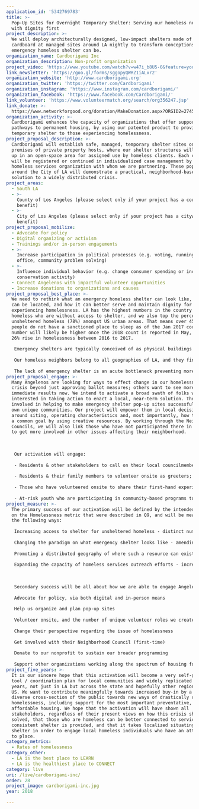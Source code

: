 ```yaml
---
application_id: '5342769783'
title: >-
  Pop-Up Sites for Overnight Temporary Shelter: Serving our homeless neighbors
  with dignity first
project_description: >-
  We will deploy architecturally designed, low-impact shelters made of treated
  cardboard at managed sites around LA nightly to transform conceptions of what
  emergency homeless shelter can be.
organization_name: Cardborigami Inc
organization_description: Non-profit organization
project_video: 'https://www.youtube.com/watch?v=w47i_b8U5-0&feature=youtu.be'
link_newsletter: 'https://goo.gl/forms/sggopyQWRZ1iALxr2'
organization_website: 'http://www.cardborigami.org'
organization_twitter: 'https://twitter.com/Cardborigami'
organization_instagram: 'https://www.instagram.com/cardborigami/'
organization_facebook: 'https://www.facebook.com/Cardborigami/'
link_volunteer: 'https://www.volunteermatch.org/search/org356247.jsp'
link_donate: >-
  https://www.networkforgood.org/donation/MakeDonation.aspx?ORGID2=274595299&vlrStratCode=0%2fpkJT3z6iyu5unnFJnwk2HH1cBRncsVez76VtujapWXgJekb98%2fc0DhcUobzPOn
organization_activity: >-
  Cardborigami enhances the capacity of organizations that offer supportive
  pathways to permanent housing, by using our patented product to provide
  temporary shelter to those experiencing homelessness.
project_proposal_description: >-
  Cardborigami will establish safe, managed, temporary shelter sites on secured
  premises of private property hosts, where our shelter structures will be set
  up in an open-space area for assigned use by homeless clients. Each client
  will be registered or continued in individualized case management by the local
  homeless services organization with whom we are partnering. These pop-ups
  around the City of LA will demonstrate a practical, neighborhood-based
  solution to a widely distributed crisis.
project_areas:
  - South LA
  - >-
    County of Los Angeles (please select only if your project has a countywide
    benefit)
  - >-
    City of Los Angeles (please select only if your project has a citywide
    benefit)
project_proposal_mobilize:
  - Advocate for policy
  - Digital organizing or activism
  - Trainings and/or in-person engagements
  - >-
    Increase participation in political processes (e.g. voting, running for
    office, community problem solving)
  - >-
    Influence individual behavior (e.g. change consumer spending or increase
    conservation activity)
  - Connect Angelenos with impactful volunteer opportunities
  - Increase donations to organizations and causes
project_proposal_best_place: >-
  We need to rethink what an emergency homeless shelter can look like, where it
  can be located, and how it can better serve and maintain dignity for those
  experiencing homelessness. LA has the highest numbers in the country of
  homeless who are without access to shelter, and we also top the percentage of
  unsheltered homeless (78%) amongst US urban areas. That means over 45,000
  people do not have a sanctioned place to sleep as of the Jan 2017 count; the
  number will likely be higher once the 2018 count is reported in May, given the
  26% rise in homelessness between 2016 to 2017.
   
   Emergency shelters are typically conceived of as physical buildings within which people are aggregated into open sleeping arrangements. Two main problems of this approach are: traditional brick-and-mortar facilities cannot be built or converted fast enough to meet the urgent need, and grouping strangers into such an environment can elevate anxieties. Instead of limiting the format of such shelter to permanent structures, our activation reimagines what we can do with existing outdoor lots that can serve multiple purposes, including for very temporary and quickly deployable shelter. The Cardborigamis will also give clients a sense of private space that will reinforce their well-being while a part of the collective site.
   
   Our homeless neighbors belong to all geographies of LA, and they find places to sleep wherever they can, often in areas that are familiar to them. It’s crucial for us to recognize that the need for emergency shelter is dispersed, and concentrating services or resources in a few spots that are hard to reach or require transportation to is not the answer. As reliable access to shelter is top priority for someone to transition off the streets, locating shelter pop-ups closer to where the homeless already are, rather than moving them to far, unfamiliar places, ensures a higher likelihood of them progressing with services. With our no-lasting-trace footprint, Cardborigami will empower neighborhoods with our shelters and joint planning to show that creating a shelter site does not need to be a long-term capital commitment for a what should be a temporary state. This approach also allows for siting that is much more responsive and flexible to changes in demand.
   
   The lack of emergency shelter is an acute bottleneck preventing more homeless from being connected with needed services. Further, what legal shelter is available often has preset limits for who they can accept and how many, based on gender, life stage and official funding allocations of beds for various sub-populations. This type of planning is heavily weighted in infrastructure and cannot adjust to the dynamic conditions or demographics of homelessness. Our activation will increase the efficient use of outreach workers by creating new locations where they can do intakes & assessments for the countywide Coordinated Entry System, while reducing disruptions that unsheltered folks experience with street sweeps.
project_proposal_engage: >-
  Many Angelenos are looking for ways to effect change in our homelessness
  crisis beyond just approving ballot measures; others want to see more
  immediate results now. We intend to activate a broad swath of folks who are
  interested in taking action to enact a local, near-term solution. They will be
  involved in helping to make emergency shelter pop-up sites successful in their
  own unique communities. Our project will empower them in local decision-making
  around siting, operating characteristics and, most importantly, how to realize
  a common goal by using creative resources. By working through the Neighborhood
  Councils, we will also link those who have not participated there in the past
  to get more involved in other issues affecting their neighborhood. 
   
   
   
   Our activation will engage:
   
   - Residents & other stakeholders to call on their local councilmembers and relevant public agencies, such as Planning and Fire, to voice support for policy changes that would allow the implementation of outdoor solutions
   
   - Residents & their family members to volunteer onsite as greeters; monitors; intake assistants; storage helpers and other light functions
   
   - Those who have volunteered onsite to share their first-hand experiences interfacing with homeless guests to educate fellow community members about their stories, and create support for long-term solutions
   
   - At-risk youth who are participating in community-based programs to work in paid internships assembling the Cardborigamis for shelter site use
project_measure: >-
  The primary success of our activation will be defined by the intended impacts
  on the Homelessness metric that were described in Q9, and will be measured in
  the following ways:
   
   Increasing access to shelter for unsheltered homeless - distinct number of individuals who did not have a regular, sanctioned place to sleep before coming to a pop-up
   
   Changing the paradigm on what emergency shelter looks like - amending the applicable municipal standards to account for outdoor solutions, and proving our site operations are compliant
   
   Promoting a distributed geography of where such a resource can exist - our ability to create pop-ups in places where emergency shelter did not exist, especially locations that are prohibitive to easy transit
   
   Expanding the capacity of homeless services outreach efforts - increases in new intakes and rates of follow-up for those already enrolled in system
   
   
   
   Secondary success will be all about how we are able to engage Angelenos in the 2-yr activation. We will document and measure how effective we have been at mobilizing folks to:
   
   Advocate for policy, via both digital and in-person means
   
   Help us organize and plan pop-up sites
   
   Volunteer onsite, and the number of unique volunteer roles we create at each site
   
   Change their perspective regarding the issue of homelessness
   
   Get involved with their Neighborhood Council (first-time)
   
   Donate to our nonprofit to sustain our broader programming
   
   Support other organizations working along the spectrum of housing for the homeless
project_five_years: >-
  It is our sincere hope that this activation will become a very self-generating
  tool / coordination plan for local communities and widely replicated in 5
  years, not just in LA but across the state and hopefully other regions in the
  US. We want to contribute meaningfully towards increased buy-in by a large and
  diverse cross-section of the public towards new ways of drastically reducing
  homelessness, including support for the most important preventative, more
  affordable housing. We hope that the activation will have shown all
  stakeholders, regardless of their present views on how this crisis should be
  solved, that those who are homeless can be better connected to services when
  consistent shelter is provided, and that it takes localized situating of that
  shelter in order to engage local homeless individuals who have an attachment
  to place.
category_metrics:
  - Rates of homelessness
category_other:
  - LA is the best place to LEARN
  - LA is the healthiest place to CONNECT
category: live
uri: /live/cardborigami-inc/
order: 28
project_image: cardborigami-inc.jpg
year: 2018

---
```

